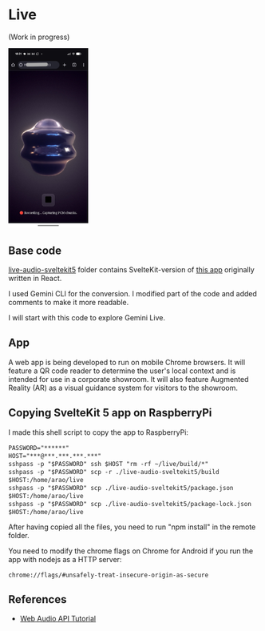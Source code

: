 # Live

(Work in progress)

<img src="docs/screenshot_pixel9a.jpg" width=160>

## Base code

[live-audio-sveltekit5](live-audio-sveltekit5) folder contains SvelteKit-version of [this app](https://aistudio.google.com/apps/bundled/live_audio?showPreview=true&showCode=true&showAssistant=false&_gl=1*1ugdznd*_ga*MjA1MDExODM5My4xNzU2MDE1MzMx*_ga_P1DBVKWT6V*czE3NTk5Mjc1MzYkbzIyJGcxJHQxNzU5OTI4MTEyJGo2MCRsMCRoMTY3NDY2MjA3..) originally written in React.

I used Gemini CLI for the conversion. I modified part of the code and added comments to make it more readable.

I will start with this code to explore Gemini Live.

## App

A web app is being developed to run on mobile Chrome browsers. It will feature a QR code reader to determine the user's local context and is intended for use in a corporate showroom. It will also feature Augmented Reality (AR) as a visual guidance system for visitors to the showroom.

## Copying SvelteKit 5 app on RaspberryPi

I made this shell script to copy the app to RaspberryPi:

```
PASSWORD="******"
HOST="***@***.***.***.***"
sshpass -p "$PASSWORD" ssh $HOST "rm -rf ~/live/build/*"
sshpass -p "$PASSWORD" scp -r ./live-audio-sveltekit5/build $HOST:/home/arao/live
sshpass -p "$PASSWORD" scp ./live-audio-sveltekit5/package.json $HOST:/home/arao/live
sshpass -p "$PASSWORD" scp ./live-audio-sveltekit5/package-lock.json $HOST:/home/arao/live
```

After having copied all the files, you need to run "npm install" in the remote folder.

You need to modify the chrome flags on Chrome for Android if you run the app with nodejs as a HTTP server:
```
chrome://flags/#unsafely-treat-insecure-origin-as-secure
```

## References

- [Web Audio API Tutorial](https://web-audio-api.firebaseapp.com/)










